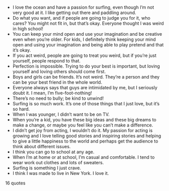  - I love the ocean and have a passion for surfing, even though I’m not very good at it. I like getting out there and paddling around.
 - Do what you want, and if people are going to judge you for it, who cares? You might not fit in, but that’s okay. Everyone thought I was weird in high school!
 - You can keep your mind open and use your imagination and be creative even when you’re older. For kids, I definitely think keeping your mind open and using your imagination and being able to play pretend and that it’s okay.
 - If you act weird, people are going to treat you weird, but if you’re just yourself, people respond to that.
 - Perfection is impossible. Trying to do your best is important, but loving yourself and loving others should come first.
 - Boys and girls can be friends. It’s not weird. They’re a person and they can be your best friend in the whole world.
 - Everyone always says that guys are intimidated by me, but I seriously doubt it. I mean, I’m five-foot-nothing!
 - There’s no need to bully; be kind to unwind!
 - Surfing is so much work. It’s one of those things that I just love, but it’s so hard.
 - When I was younger, I didn’t want to be on TV.
 - When you’re a kid, you have these big ideas and these big dreams to make a change, or maybe you feel like you can’t make a difference.
 - I didn’t get joy from acting, I wouldn’t do it. My passion for acting is growing and I love telling good stories and inspiring stories and helping to give a little happiness to the world and perhaps get the audience to think about different issues.
 - I think you can go to school at any age.
 - When I’m at home or at school, I’m casual and comfortable. I tend to wear work out clothes and lots of sweaters.
 - Surfing is something I just crave.
 - I think I was made to live in New York. I love it.

16 quotes